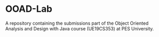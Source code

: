 # OOAD-Lab
A repository containing the submissions part of the Object Oriented Analysis and Design with Java course (UE19CS353) at PES University.
